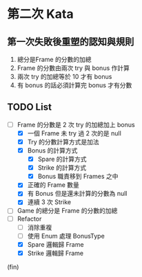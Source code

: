 # 第二次 Kata

## 第一次失敗後重塑的認知與規則

1. 總分是Frame 的分數的加總
2. Frame 的分數由兩次 try 與 bonus 作計算
3. 兩次 try 的加總等於 10 才有 bonus
4. 有 bonus 的話必須計算完 bonus 才有分數

## TODO List

- [ ] Frame 的分數是 2 次 try 的加總加上 bonus
    - [x] 一個 Frame 未 try 過 2 次的是 null
    - [x] Try 的分數計算方式是加法
    - [x] Bonus 的計算方式
        - [x] Spare 的計算方式
        - [x] Strike 的計算方式
        - [x] Bonus 職責移到 Frames 之中
    - [x] 正確的 Frame 數量
    - [x] 有 Bonus 但是還未計算的分數為 null
    - [x] 連續 3 次 Strike
- [ ] Game 的總分是 Frame 的分數的加總
- [ ] Refactor
    - [ ] 消除重複
    - [ ] 使用 Enum 處理 BonusType
    - [x] Spare 邏輯歸 Frame
    - [x] Strike 邏輯歸 Frame

(fin)
